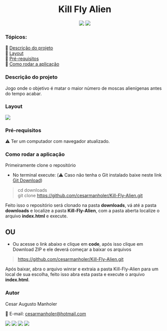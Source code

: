 <h1 align="center">Kill Fly Alien</h1>
<p align="center">
<img src="https://img.shields.io/static/v1?label=License&message=MIT&color=blue&style=for-the-badge"/> <img src="https://img.shields.io/static/v1?label=Status&message=Completo&color=green&style=for-the-badge"/>
</p>

### Tópicos:
:large_blue_diamond: [Descrição do projeto](https://github.com/cesarmanholer/Kill-Fly-Alien#descri%C3%A7%C3%A3o-do-projeto)<br>
:large_blue_diamond: [Layout](https://github.com/cesarmanholer/Kill-Fly-Alien#layout)<br>
:large_blue_diamond: [Pré-requisitos](https://github.com/cesarmanholer/Kill-Fly-Alien#pré-requisitos)<br>
:large_blue_diamond: [Como rodar a aplicação](https://github.com/cesarmanholer/Kill-Fly-Alien#como-rodar-a-aplicação)<br>

### Descrição do projeto
Jogo onde o objetivo é matar o maior número de moscas alienígenas antes do tempo acabar.

### Layout
<img src="https://github.com/cesarmanholer/Kill-Fly-Alien/blob/master/image-github/captured.gif">

### Pré-requisitos
:warning: Ter um computador com navegador atualizado.

### Como rodar a aplicação
Primeiramente clone o repositório
- No terminal execute: (:warning: Caso não tenha o Git instalado baixe neste link [Git Download](https://git-scm.com/downloads))
> cd downloads<br>
> git clone https://github.com/cesarmanholer/Kill-Fly-Alien.git

Feito isso o repositório será clonado na pasta **downloads**, vá até a pasta **downloads** e localize a pasta **Kill-Fly-Alien**, com a pasta aberta localize o arquivo **index.html** e execute.

<h2>OU</h2>

- Ou acesse o link abaixo e clique em **code**, após isso clique em Download ZIP e ele deverá começar a baixar os arquivos
> https://github.com/cesarmanholer/Kill-Fly-Alien.git

Após baixar, abra o arquivo winrar e extraia a pasta Kill-Fly-Alien para um local de sua escolha, feito isso abra esta pasta e execute o arquivo **index.html**.

### Autor

Cesar Augusto Manholer

:e-mail: E-mail: cesarmanholer@hotmail.com

<a href="https://www.facebook.com/cesaraugusto.manholer/"><img src="https://img.shields.io/static/v1?label=&message=Facebook&color=blue&style=for-the-badge"/></a>
<a href="https://www.instagram.com/cesar_manholer/"><img src="https://img.shields.io/static/v1?label=&message=Instagram&color=red&style=for-the-badge"/></a>
<a href="https://www.linkedin.com/in/cesarmanholer/"><img src="https://img.shields.io/static/v1?label=&message=Linkedin&color=blue&style=for-the-badge"/></a>
<a href="https://github.com/cesarmanholer"><img src="https://img.shields.io/static/v1?label=&message=Github&color=black&style=for-the-badge"/></a>

